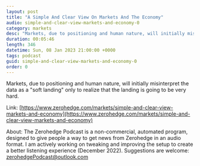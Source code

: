 ```yaml
---
layout: post
title: "A Simple And Clear View On Markets And The Economy"
audio: simple-and-clear-view-markets-and-economy-0
category: markets
desc: "Markets, due to positioning and human nature, will initially misinterpret the data as a &quot;soft landing&quot; only to realize that the landing is going to be very hard."
duration: 00:05:46
length: 346
datetime: Sun, 08 Jan 2023 21:00:00 +0000
tags: podcast
guid: simple-and-clear-view-markets-and-economy-0
order: 0
---
```

Markets, due to positioning and human nature, will initially misinterpret the data as a &quot;soft landing&quot; only to realize that the landing is going to be very hard.

Link: [https://www.zerohedge.com/markets/simple-and-clear-view-markets-and-economy](https://www.zerohedge.com/markets/simple-and-clear-view-markets-and-economy)

About: The Zerohedge Podcast is a non-commercial, automated program, designed to give people a way to get news from Zerohedge in an audio format.  I am actively working on tweaking and improving the setup to create a better listening experience (December 2022).  Suggestions are welcome: [zerohedgePodcast@outlook.com](mailto:zerohedgePodcast@outlook.com)